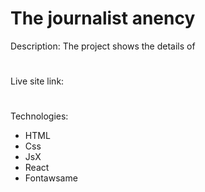 # The journalist anency 
Description: The project shows the details of 
#
Live site link: 
#
Technologies:
- HTML
- Css
- JsX
- React
- Fontawsame
